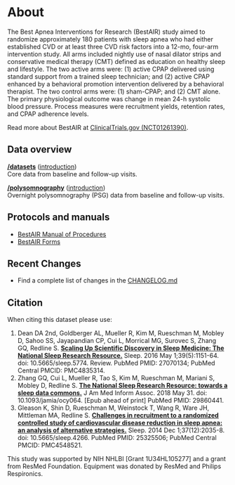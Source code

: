 # About

The Best Apnea Interventions for Research (BestAIR) study aimed to randomize approximately 180 patients with sleep apnea who had either established CVD or at least three CVD risk factors into a 12-mo, four-arm intervention study. All arms included nightly use of nasal dilator strips and conservative medical therapy (CMT) defined as education on healthy sleep and lifestyle. The two active arms were: (1) active CPAP delivered using standard support from a trained sleep technician; and (2) active CPAP enhanced by a behavioral promotion intervention delivered by a behavioral therapist. The two control arms were: (1) sham-CPAP; and (2) CMT alone. The primary physiological outcome was change in mean 24-h systolic blood pressure. Process measures were recruitment yields, retention rates, and CPAP adherence levels.

Read more about BestAIR at [ClinicalTrials.gov (NCT01261390)](http://clinicaltrials.gov/ct2/show/NCT01261390).

## Data overview

**[/datasets](:files_path:/datasets)** ([introduction](:pages_path:/dataset-introduction.md)) <br/> Core data from baseline and follow-up visits.

**[/polysomnography](:files_path:/polysomnography)** ([introduction](:pages_path:/polysomnography-introduction.md))<br/> Overnight polysomnography (PSG) data from baseline and follow-up visits.

## Protocols and manuals

- [BestAIR Manual of Procedures](:files_path:/documentation?f=BestAIR_Manual_of_Procedures.pdf)
- [BestAIR Forms](:files_path:/forms)

## Recent Changes

- Find a complete list of changes in the [CHANGELOG.md](:pages_path:/CHANGELOG.md)

## Citation

When citing this dataset please use:

1. Dean DA 2nd, Goldberger AL, Mueller R, Kim M, Rueschman M, Mobley D, Sahoo SS, Jayapandian CP, Cui L, Morrical MG, Surovec S, Zhang GQ, Redline S. [**Scaling Up Scientific Discovery in Sleep Medicine: The National Sleep Research Resource.**](https://www.ncbi.nlm.nih.gov/pubmed/27070134) Sleep. 2016 May 1;39(5):1151-64. doi: 10.5665/sleep.5774. Review. PubMed PMID: 27070134; PubMed Central PMCID: PMC4835314.
2. Zhang GQ, Cui L, Mueller R, Tao S, Kim M, Rueschman M, Mariani S, Mobley D, Redline S. [**The National Sleep Research Resource: towards a sleep data commons.**](https://www.ncbi.nlm.nih.gov/pubmed/29860441) J Am Med Inform Assoc. 2018 May 31. doi: 10.1093/jamia/ocy064. [Epub ahead of print] PubMed PMID: 29860441.
3. Gleason K, Shin D, Rueschman M, Weinstock T, Wang R, Ware JH, Mittleman MA, Redline S. [**Challenges in recruitment to a randomized controlled study of cardiovascular disease reduction in sleep apnea: an analysis of alternative strategies.**](https://www.ncbi.nlm.nih.gov/pubmed/25325506) Sleep. 2014 Dec 1;37(12):2035-8. doi: 10.5665/sleep.4266. PubMed PMID: 25325506; PubMed Central PMCID: PMC4548521.

This study was supported by NIH NHLBI [Grant 1U34HL105277] and a grant from ResMed Foundation. Equipment was donated by ResMed and Philips Respironics.
